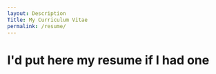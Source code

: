```yaml
---
layout: Description
Title: My Curriculum Vitae
permalink: /resume/
---
```


# I'd put here my resume if I had one
